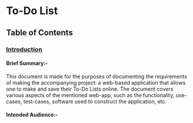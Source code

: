 # To-Do List

## Table of Contents








### <u> Introduction </u>

#### Brief Summary:-
This document is made for the purposes of documenting the requirements of making the accompanying project: a web-based application that allows one to make and save their To-Do Lists online. The document covers various aspects of the mentioned web-app, such as the functionality, use-cases, test-cases, software used to construct the application, etc.

#### Intended Audience:-
